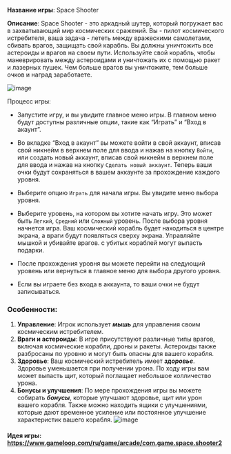 __Название игры__: Space Shooter

 __Описание__: Space Shooter - это аркадный шутер, который погружает вас в захватывающий мир космических сражений. Вы - пилот космического истребителя, ваша задача - лететь между вражескими самолетами, сбивать врагов, защищать свой карабль.
 Вы должны уничтожить все астероиды и врагов на своем пути. 
 Используйте свой корабль, чтобы маневрировать между астероидами и уничтожать их с помощью ракет и лазерных пушек. Чем больше врагов вы уничтожите, тем больше очков и наград заработаете.

![image](https://github.com/DomiStjls/Space-Shooter/assets/123009141/10459a56-5793-4021-90a8-f8e207633ad6)


Процесс игры:
- Запустите игру, и вы увидите главное меню игры. В главном меню будут доступны различные опции, такие как “Играть” и “Вход в акаунт”.

- Во вкладке “Вход в акаунт” вы можете войти в свой аккаунт, вписав свой никнейм в верхнем поле для ввода и нажав на кнопку `Войти`, или создать новый аккаунт, вписав свой никнейм в верхнем поле для ввода и нажав на кнопку `Сделать новый аккаунт`. Теперь ваши очки будут сохраняться в вашем аккаунте за прохождение каждого уровня.
  
- Выберите опцию `Играть` для начала игры. Вы увидите меню выбора уровня.
  
- Выберите уровень, на котором вы хотите начать игру. Это может быть `Легкий`, `Средний` или `Сложный` уровень.
После выбора уровня начнется игра. Ваш космический корабль будет находиться в центре экрана, а враги будут появляться сверху экрана. Управляйте мышкой и убивайте врагов. с убитых кораблей могут выпасть подарки.

- После прохождения уровня вы можете перейти на следующий уровень или вернуться в главное меню для выбора другого уровня.

- Если вы играете без входа в аккаунта, то ваши очки не будут записываться.
### __Особенности__:

1. __Управление__: Игрок использует ***мышь*** для управления своим космическим истребителем. 
2. __Враги и астероиды__: В игре присутствуют различные типы врагов, включая космические корабли, дроны и ракеты. Астероиды также разбросаны по уровню и могут быть опасны для вашего корабля.
3. __Здоровье__: Ваш космический истребитель имеет ***здоровье***. Здоровье уменьшается при получении урона. По ходу игры вам может выпасть щит, который поглащает небольшое колличество урона.
4. __Бонусы и улучшения__: По мере прохождения игры вы можете собирать ***бонусы***, которые улучшают здоровье, щит или урон вашего корабля. Также можно находить ящики с улучшениями, которые дают временное усиление или постоянное улучшение характеристик вашего корабля.
![image](https://github.com/DomiStjls/Space-Shooter/assets/123009141/4bd22b3a-4bfd-40ab-8bed-9728f8e211ef)


#### __Идея игры__: https://www.gameloop.com/ru/game/arcade/com.game.space.shooter2
